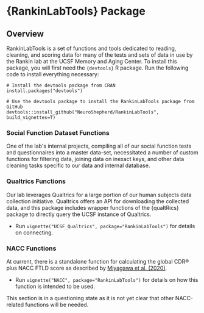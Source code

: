 
# {RankinLabTools} Package
## Overview

RankinLabTools is a set of functions and tools dedicated to reading, cleaning, and scoring data for many of the tests and sets of data in use by the Rankin lab at the UCSF Memory and Aging Center. To install this package, you will first need the `{devtools}` R package. Run the following code to install everything necessary:

```
# Install the devtools package from CRAN
install.packages("devtools")

# Use the devtools package to install the RankinLabTools package from GitHub
devtools::install_github("NeuroShepherd/RankinLabTools", build_vignettes=T)
```


### Social Function Dataset Functions

One of the lab's internal projects, compiling all of our social function tests and questionnaires into a master data-set, necessitated a number of custom functions for filtering data, joining data on inexact keys, and other data cleaning tasks specific to our data and internal database. 


### Qualtrics Functions

Our lab leverages Qualtrics for a large portion of our human subjects data collection initiative. Qualtrics offers an API for downloading the collected data, and this package includes wrapper functions of the {qualtRics} package to directly query the UCSF instance of Qualtrics. 

* Run `vignette("UCSF_Qualtrics", package="RankinLabTools")` for details on connecting.


### NACC Functions

At current, there is a standalone function for calculating the global CDR&#174; plus NACC FTLD score as described by [Miyagawa et al. (2020)](./publications/alz.12033.pdf). 

* Run `vignette("NACC", package="RankinLabTools")` for details on how this function is intended to be used.

This section is in a questioning state as it is not yet clear that other NACC-related functions will be needed.
